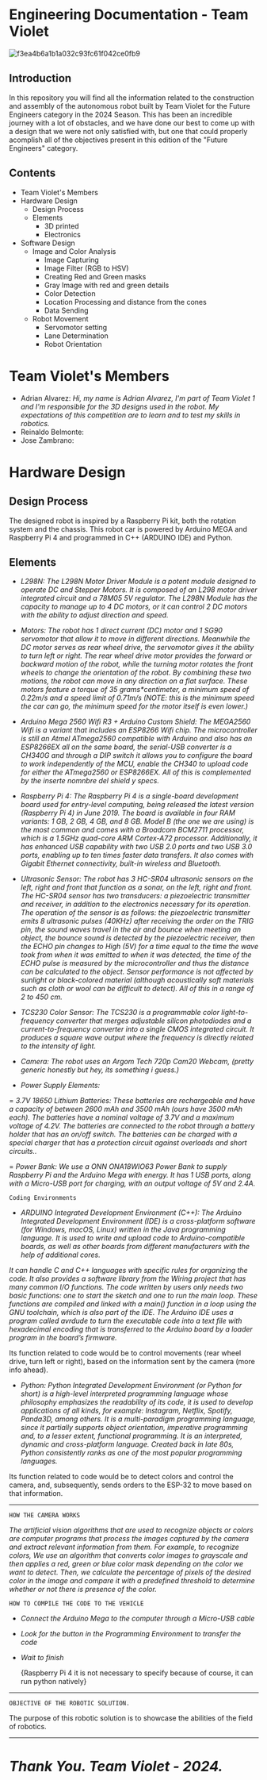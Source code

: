 # Engineering Documentation - Team Violet 
![f3ea4b6a1b1a032c93fc61f042ce0fb9](https://github.com/user-attachments/assets/d4b777cf-579c-41cd-bcf2-25b11e67dbe0)
## Introduction
In this repository you will find all the information related to the construction and assembly of the autonomous robot built by Team Violet for the Future Engineers category in the 2024 Season.
This has been an incredible journey with a lot of obstacles, and we have done our best to come up with a design that we were not only satisfied with, but one that could properly acomplish all of the objectives present in this edition of the "Future Engineers" category.

## Contents
- Team Violet's Members
- Hardware Design
   - Design Process
   - Elements
     - 3D printed
     - Electronics
- Software Design
   - Image and Color Analysis
     - Image Capturing
     - Image Filter (RGB to HSV)
     - Creating Red and Green masks
     - Gray Image with red and green details
     - Color Detection
     - Location Processing and distance from the cones
     - Data Sending
   - Robot Movement
     - Servomotor setting
     - Lane Determination
     - Robot Orientation

# Team Violet's Members
 - Adrian Alvarez:  _Hi, my name is Adrian Alvarez, I'm part of Team Violet 1 and I'm responsible for the 3D designs used in the robot.
My expectations of this competition are to learn and to test my skills in robotics._
 - Reinaldo Belmonte:
 - Jose Zambrano:


# Hardware Design
## Design Process
The designed robot is inspired by a Raspberry Pi kit, both the rotation system and the chassis. This robot car is powered by Arduino MEGA and Raspberry Pi 4 and programmed in C++ (ARDUINO IDE) and Python.


## Elements

  -  _L298N: The L298N Motor Driver Module is a potent module designed to operate DC and Stepper Motors. It is composed of an L298 motor driver integrated circuit and a 78M05 5V regulator. The L298N Module has the capacity to manage up to 4 DC motors, or it can control 2 DC motors with the ability to adjust direction and speed._
    
  -   _Motors: The robot has 1 direct current (DC) motor and 1 SG90 servomotor that allow it to move in different directions. Meanwhile the DC motor serves as rear wheel drive, the servomotor gives it the ability to turn left or right. The rear wheel drive motor provides the forward or backward motion of the robot, while the turning motor rotates the front wheels to change the orientation of the robot. By combining these two motions, the robot can move in any direction on a flat surface. These motors feature a torque of 35 grams*centimeter, a minimum speed of 0.22m/s and a speed limit of 0.71m/s (NOTE: this is the minimum speed the car can go, the minimum speed for the motor itself is even lower.)_

  -   _Arduino Mega 2560 Wifi R3 + Arduino Custom Shield: The MEGA2560 Wifi is a variant that includes an ESP8266 Wifi chip. The microcontroller is still an Atmel ATmega2560 compatible with Arduino and also has an ESP8266EX all on the same board, the serial-USB converter is a CH340G and through a DIP switch it allows you to configure the board to work independently of the MCU, enable the CH340 to upload code for either the ATmega2560 or ESP8266EX. All of this is complemented by the inserte nomnbre del shield y specs._

  -   _Raspberry Pi 4: The Raspberry Pi 4 is a single-board development board used for entry-level computing, being released the latest version (Raspberry Pi 4) in June 2019. The board is available in four RAM variants: 1 GB, 2 GB, 4 GB, and 8 GB. Model B (the one we are using) is the most common and comes with a Broadcom BCM2711 processor, which is a 1.5GHz quad-core ARM Cortex-A72 processor. Additionally, it has enhanced USB capability with two USB 2.0 ports and two USB 3.0 ports, enabling up to ten times faster data transfers. It also comes with Gigabit Ethernet connectivity, built-in wireless and Bluetooth._

   -   _Ultrasonic Sensor: The robot has 3 HC-SR04 ultrasonic sensors on the left, right and front that function as a sonar, on the left, right and front. The HC-SR04 sensor has two transducers: a piezoelectric transmitter and receiver, in addition to the electronics necessary for its operation. The operation of the sensor is as follows: the piezoelectric transmitter emits 8 ultrasonic pulses (40KHz) after receiving the order on the TRIG pin, the sound waves travel in the air and bounce when meeting an object, the bounce sound is detected by the piezoelectric receiver, then the ECHO pin changes to High (5V) for a time equal to the time the wave took from when it was emitted to when it was detected, the time of the ECHO pulse is measured by the microcontroller and thus the distance can be calculated to the object. Sensor performance is not affected by sunlight or black-colored material (although acoustically soft materials such as cloth or wool can be difficult to detect). All of this in a range of 2 to 450 cm._

   -   _TCS230 Color Sensor: The TCS230 is a programmable color light-to-frequency converter that merges adjustable silicon photodiodes and a current-to-frequency converter into a single CMOS integrated circuit. It produces a square wave output where the frequency is directly related to the intensity of light._
  
   -   _Camera: The robot uses an Argom Tech 720p Cam20 Webcam, (pretty generic honestly but hey, its something i guess.)_


   -   _Power Supply Elements:_
   
   =   _3.7V 18650 Lithium Batteries: These batteries are rechargeable and have a capacity of between 2600 mAh and 3500 mAh (ours have 3500 mAh each). The batteries have a nominal voltage of 3.7V and a maximum voltage of 4.2V. The batteries are connected to the robot through a battery holder that has an on/off switch. The batteries can be charged with a special charger that has a protection circuit against overloads and short circuits.._

   =   _Power Bank: We use a ONN ONA18WIO63 Power Bank to supply Raspberry Pi and the Arduino Mega with energy. It has 1 USB ports, along with a Micro-USB port for charging, with an output voltage of 5V and 2.4A._


    Coding Environments

  -   _ARDUINO Integrated Development Environment (C++): The Arduino Integrated Development Environment (IDE) is a cross-platform software (for Windows, macOS, Linux) written in the Java programming language. It is used to write and upload code to Arduino-compatible boards, as well as other boards from different manufacturers with the help of additional cores._

_It can handle C and C++ languages with specific rules for organizing the code. It also provides a software library from the Wiring project that has many common I/O functions. The code written by users only needs two basic functions: one to start the sketch and one to run the main loop. These functions are compiled and linked with a main() function in a loop using the GNU toolchain, which is also part of the IDE. The Arduino IDE uses a program called avrdude to turn the executable code into a text file with hexadecimal encoding that is transferred to the Arduino board by a loader program in the board’s firmware._

Its function related to code would be to control movements (rear wheel drive, turn left or right), based on the information sent by the camera (more info ahead).

  -   _Python: Python Integrated Development Environment (or Python for short) is a high-level interpreted programming language whose philosophy emphasizes the readability of its code, it is used to develop applications of all kinds, for example: Instagram, Netflix, Spotify, Panda3D, among others. It is a multi-paradigm programming language, since it partially supports object orientation, imperative programming and, to a lesser extent, functional programming. It is an interpreted, dynamic and cross-platform language. Created back in late 80s, Python consistently ranks as one of the most popular programming languages._

Its function related to code would be to detect colors and control the camera, and, subsequently, sends orders to the ESP-32 to move based on that information.

-----------------------------------------------------------------------------------------------------------------------------------------

    HOW THE CAMERA WORKS

_The artificial vision algorithms that are used to recognize objects or colors are computer programs that process the images captured by the camera and extract relevant information from them. For example, to recognize colors, We use an algorithm that converts color images to grayscale and then applies a red, green or blue color mask depending on the color we want to detect. Then, we calculate the percentage of pixels of the desired color in the image and compare it with a predefined threshold to determine whether or not there is presence of the color._

    HOW TO COMPILE THE CODE TO THE VEHICLE
- _Connect the Arduino Mega to the computer through a Micro-USB cable_
- _Look for the button in the Programming Environment to transfer the code_
- _Wait to finish_

  {Raspberry Pi 4 it is not necessary to specify because of course, it can run python natively}

--------------------------------------------------------------------------------------------------------------------------------------

    OBJECTIVE OF THE ROBOTIC SOLUTION.

The purpose of this robotic solution is to showcase the abilities of the field of robotics.

--------------------------------------------------------------------------------------------------------------------------------------
_Thank You. Team Violet - 2024._
======================================================================================================================================
